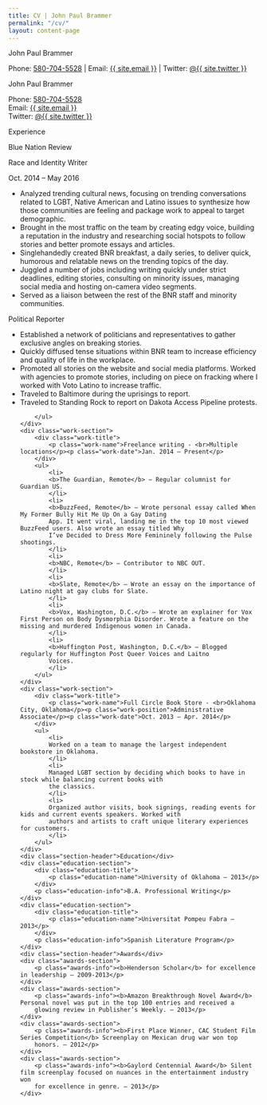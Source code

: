 ```yaml
---
title: CV | John Paul Brammer
permalink: "/cv/"
layout: content-page
---
```


<div class="skinny-row">
<div class="cv">
    <div class="full-header">
        <p class="name">John Paul Brammer</p><p>Phone: <a href="Tel: 5807045528">580-704-5528</a> | Email: <a href="mailto:{{ site.email }}">{{ site.email }}</a> | Twitter: <a href="http://www.twitter.com/{{ site.twitter }}" target="_blank">@{{ site.twitter }}</a></p>
    </div>
    <div class="full-header-mobile">
        <p class="name">John Paul Brammer</p><p>Phone: <a href="Tel: 5807045528">580-704-5528</a> <br>Email: <a href="mailto:{{ site.email }}">{{ site.email }}</a> <br>Twitter: <a href="http://www.twitter.com/{{ site.twitter }}" target="_blank">@{{ site.twitter }}</a></p>
    </div>
    <div class="section-header">Experience</div>
    <div class="work-section">
        <div class="work-title">
            <p class="work-name">Blue Nation Review</p><p class="work-position">Race and Identity Writer</p><p class="work-date">Oct. 2014 – May 2016</p>
        </div>
        <ul>
            <li>
            Analyzed trending cultural news, focusing on trending conversations related to LGBT, Native American
            and Latino issues to synthesize how those communities are feeling and package work to appeal to
            target demographic.
            </li>
            <li>
            Brought in the most traffic on the team by creating edgy voice, building a reputation in the industry and
            researching social hotspots to follow stories and better promote essays and articles.
            </li>
            <li>
            Singlehandedly created BNR breakfast, a daily series, to deliver quick, humorous and relatable news on
            the trending topics of the day.
            </li>
            <li>
            Juggled a number of jobs including writing quickly under strict deadlines, editing stories, consulting on
            minority issues, managing social media and hosting on-camera video segments.
            </li>
            <li>
            Served as a liaison between the rest of the BNR staff and minority communities.
            </li>
        </ul>
    </div>
    <div class="work-section">
        <div class="work-title">
            <p class="work-name">Political Reporter</p>
        </div>
        <ul>
            <li>
            Established a network of politicians and representatives to gather exclusive angles on breaking stories.
            </li>
            <li>
            Quickly diffused tense situations within BNR team to increase efficiency and quality of life in the
            workplace.
            </li>
            <li>
            Promoted all stories on the website and social media platforms. Worked with agencies to promote
            stories, including on piece on fracking where I worked with Voto Latino to increase traffic.
            </li>
            <li>
            Traveled to Baltimore during the uprisings to report.
            </li>
            <li>
            Traveled to Standing Rock to report on Dakota Access Pipeline protests.
            </li>

        </ul>
    </div>
    <div class="work-section">
        <div class="work-title">
            <p class="work-name">Freelance writing - <br>Multiple locations</p><p class="work-date">Jan. 2014 – Present</p>
        </div>
        <ul>
            <li>
            <b>The Guardian, Remote</b> – Regular columnist for Guardian US.
            </li>
            <li>
            <b>BuzzFeed, Remote</b> – Wrote personal essay called When My Former Bully Hit Me Up On a Gay Dating
            App. It went viral, landing me in the top 10 most viewed BuzzFeed users. Also wrote an essay titled Why
            I’ve Decided to Dress More Femininely following the Pulse shootings.
            </li>
            <li>
            <b>NBC, Remote</b> – Contributor to NBC OUT.
            </li>
            <li>
            <b>Slate, Remote</b> – Wrote an essay on the importance of Latino night at gay clubs for Slate.
            </li>
            <li>
            <b>Vox, Washington, D.C.</b> – Wrote an explainer for Vox First Person on Body Dysmorphia Disorder. Wrote a feature on the missing and murdered Indigenous women in Canada.
            </li>
            <li>
            <b>Huffington Post, Washington, D.C.</b> – Blogged regularly for Huffington Post Queer Voices and Laitno
            Voices.
            </li>
        </ul>
    </div>
    <div class="work-section">
        <div class="work-title">
            <p class="work-name">Full Circle Book Store - <br>Oklahoma City, Oklahoma</p><p class="work-position">Administrative Associate</p><p class="work-date">Oct. 2013 – Apr. 2014</p>
        </div>
        <ul>
            <li>
            Worked on a team to manage the largest independent bookstore in Oklahoma.
            </li>
            <li>
            Managed LGBT section by deciding which books to have in stock while balancing current books with
            the classics.
            </li>
            <li>
            Organized author visits, book signings, reading events for kids and current events speakers. Worked with
            authors and artists to craft unique literary experiences for customers.
            </li>
        </ul>
    </div>
    <div class="section-header">Education</div>
    <div class="education-section">
        <div class="education-title">
            <p class="education-name">University of Oklahoma – 2013</p>
        </div>
        <p class="education-info">B.A. Professional Writing</p>
    </div>
    <div class="education-section">
        <div class="education-title">
            <p class="education-name">Universitat Pompeu Fabra – 2013</p>
        </div>
        <p class="education-info">Spanish Literature Program</p>
    </div>
    <div class="section-header">Awards</div>
    <div class="awards-section">
        <p class="awards-info"><b>Henderson Scholar</b> for excellence in leadership – 2009-2013</p>
    </div>
    <div class="awards-section">
        <p class="awards-info"><b>Amazon Breakthrough Novel Award</b> Personal novel was put in the top 100 entries and received a
        glowing review in Publisher’s Weekly. – 2013</p>
    </div>
    <div class="awards-section">
        <p class="awards-info"><b>First Place Winner, CAC Student Film Series Competition</b> Screenplay on Mexican drug war won top
        honors. – 2012</p>
    </div>
    <div class="awards-section">
        <p class="awards-info"><b>Gaylord Centennial Award</b> Silent film screenplay focused on nuances in the entertainment industry won
        for excellence in genre. – 2013</p>
    </div>
</div>


</div>